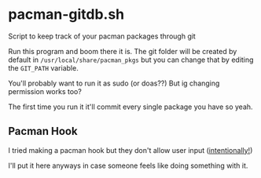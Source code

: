 # pacman-gitdb.sh
Script to keep track of your pacman packages through git

Run this program and boom there it is. The git folder will be created by default in `/usr/local/share/pacman_pkgs` but you can change that by editing the `GIT_PATH` variable.

You'll probably want to run it as sudo (or doas??) But ig changing permission works too?

The first time you run it it'll commit every single package you have so yeah.

## Pacman Hook
I tried making a pacman hook but they don't allow user input ([intentionally!](https://bbs.archlinux.org/viewtopic.php?id=255944))

I'll put it here anyways in case someone feels like doing something with it.
